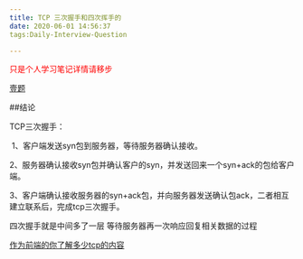 ```yaml
---
title: TCP 三次握手和四次挥手的
date: 2020-06-01 14:56:37
tags:Daily-Interview-Question

---
```


<p style="color:red">只是个人学习笔记详情请移步</p>

<a href="https://muyiy.cn/question/frame/1.html">壹题</a>



##结论



TCP三次握手：

​	1、客户端发送syn包到服务器，等待服务器确认接收。

​	2、服务器确认接收syn包并确认客户的syn，并发送回来一个syn+ack的包给客户端。

​	3、客户端确认接收服务器的syn+ack包，并向服务器发送确认包ack，二者相互建立联系后，完成tcp三次握手。

四次握手就是中间多了一层 等待服务器再一次响应回复相关数据的过程



<a href="https://juejin.im/post/5c078058f265da611c26c235">作为前端的你了解多少tcp的内容</a>